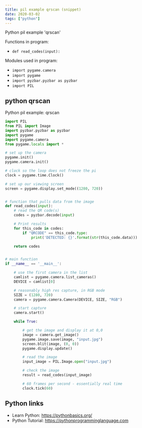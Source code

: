 ```yaml
---
title: pil example qrscan (snippet)
date: 2020-03-02
tags: ["python"]
---
```

Python pil example 'qrscan'

Functions in program: 
* `def read_codes(input):`

Modules used in program: 
* `import pygame.camera`
* `import pygame`
* `import pyzbar.pyzbar as pyzbar`
* `import PIL`

## python qrscan

Python pil example: qrscan

```python
import PIL
from PIL import Image
import pyzbar.pyzbar as pyzbar
import pygame
import pygame.camera
from pygame.locals import *

# set up the camera
pygame.init()
pygame.camera.init()

# clock so the loop does not freeze the pi
clock = pygame.time.Clock()

# set up our viewing screen
screen = pygame.display.set_mode((1280, 720))


# function that pulls data from the image
def read_codes(input):
    # read the QR code(s)
    codes = pyzbar.decode(input)

    # Print results
    for this_code in codes:
        if "QRCODE" == this_code.type:
            print('DETECTED: {}'.format(str(this_code.data)))

    return codes


# main function
if __name__ == '__main__':

    # use the first camera in the list
    camlist = pygame.camera.list_cameras()
    DEVICE = camlist[0]

    # reasonably high res capture, in RGB mode
    SIZE = (1280, 720)
    camera = pygame.camera.Camera(DEVICE, SIZE, "RGB")

    # start capture
    camera.start()

    while True:

        # get the image and display it at 0,0
        image = camera.get_image()
        pygame.image.save(image, "input.jpg")
        screen.blit(image, (0, 0))
        pygame.display.update()

        # read the image
        input_image = PIL.Image.open("input.jpg")

        # check the image
        result = read_codes(input_image)

        # 60 frames per second - essentially real time
        clock.tick(60)


```

## Python links

- Learn Python: https://pythonbasics.org/
- Python Tutorial: https://pythonprogramminglanguage.com
